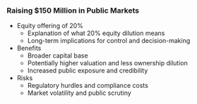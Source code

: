 ### Raising $150 Million in Public Markets
- Equity offering of 20%
  - Explanation of what 20% equity dilution means
  - Long-term implications for control and decision-making
- Benefits
  - Broader capital base
  - Potentially higher valuation and less ownership dilution
  - Increased public exposure and credibility
- Risks
  - Regulatory hurdles and compliance costs
  - Market volatility and public scrutiny

